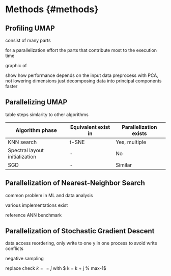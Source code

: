 # Methods {#methods}

## Profiling UMAP

consist of many parts

for a parallelization effort the parts that contribute most to the execution time

graphic of 


show how performance depends on the input data 
preprocess with PCA,
not lowering dimensions
just decomposing data into principal components
faster


## Parallelizing UMAP

table steps simlarity to other algorithms

|Algorithm phase| Equivalent exist in | Parallelization exists |
|-------------------|--------------|---------------|
|KNN search|t-SNE| Yes, multiple|
|Spectral layout initialization | - | No |
|SGD| - | Similar |

## Parallelization of Nearest-Neighbor Search

common problem in ML and data analysis

various implementations exist 
<!--https://github.com/erikbern/ann-benchmarks-->
reference ANN benchmark



## Parallelization of Stochastic Gradient Descent

data access reordering, only write to one y in one process to avoid write conflicts

 

negative sampling

replace check $k==j$ with $ k = k + j % max-1$


